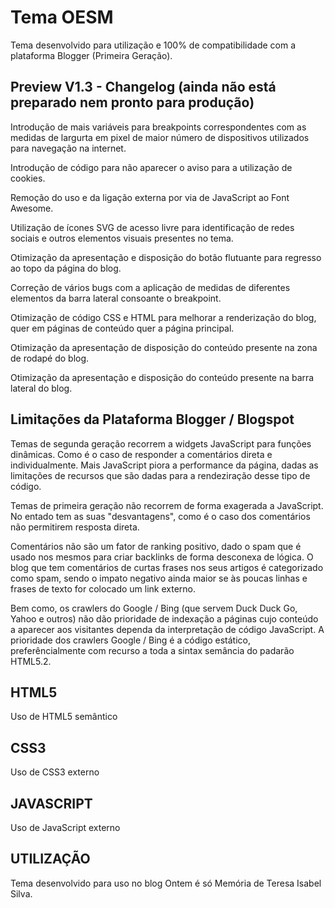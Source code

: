 # Tema OESM

Tema desenvolvido para utilização e 100% de compatibilidade com a plataforma Blogger (Primeira Geração).


## Preview V1.3 - Changelog (ainda não está preparado nem pronto para produção)

Introdução de mais variáveis para breakpoints correspondentes com as medidas de largurta em pixel de maior número de dispositivos utilizados para navegação na internet.

Introdução de código para não aparecer o aviso para a utilização de cookies. 

Remoção do uso e da ligação externa por via de JavaScript ao Font Awesome.

Utilização de ícones SVG de acesso livre para identificação de redes sociais e outros elementos visuais presentes no tema.

Otimização da apresentação e disposição do botão flutuante para regresso ao topo da página do blog.

Correção de vários bugs com a aplicação de medidas de diferentes elementos da barra lateral consoante o breakpoint.

Otimização de código CSS e HTML para melhorar a renderização do blog, quer em páginas de conteúdo quer a página principal.

Otimização da apresentação de disposição do conteúdo presente na zona de rodapé do blog. 

Otimização da apresentação e disposição do conteúdo presente na barra lateral do blog.


## Limitações da Plataforma Blogger / Blogspot

Temas de segunda geração recorrem a widgets JavaScript para funções dinâmicas. Como é o caso de responder a comentários direta e individualmente. Mais JavaScript piora a performance da página, dadas as limitações de recursos que são dadas para a rendeziração desse tipo de código. 

Temas de primeira geração não recorrem de forma exagerada a JavaScript. No entado tem as suas "desvantagens", como é o caso dos comentários não permitirem resposta direta.

Comentários não são um fator de ranking positivo, dado o spam que é usado nos mesmos para criar backlinks de forma desconexa de lógica. O blog que tem comentários de curtas frases nos seus artigos é categorizado como spam, sendo o impato negativo ainda maior se às poucas linhas e frases de texto for colocado um link externo.

Bem como, os crawlers do Google / Bing (que servem Duck Duck Go, Yahoo e outros) não dão prioridade de indexação a páginas cujo conteúdo a aparecer aos visitantes dependa da interpretação de código JavaScript. A prioridade dos crawlers Google / Bing é a código estático, preferêncialmente com recurso a toda a sintax semância do padarão HTML5.2. 


## HTML5

Uso de HTML5 semântico


## CSS3

Uso de CSS3 externo


## JAVASCRIPT

Uso de JavaScript externo


## UTILIZAÇÃO

Tema desenvolvido para uso no blog Ontem é só Memória de Teresa Isabel Silva.
